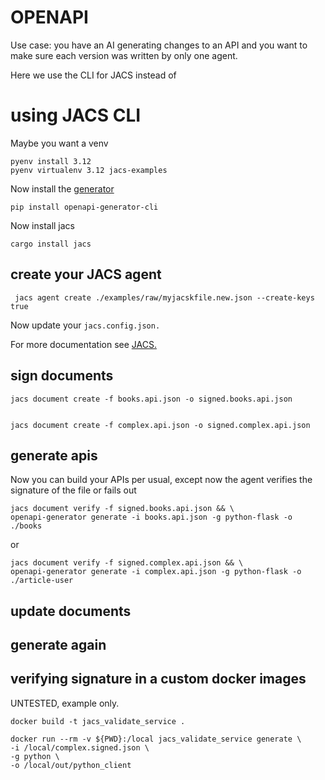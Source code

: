 # OPENAPI

Use case: you have an AI generating changes to an API and you want to make sure each version was written by only one agent.

Here we use the CLI for JACS instead of

# using JACS CLI

Maybe you want a venv

    pyenv install 3.12
    pyenv virtualenv 3.12 jacs-examples

Now install the [generator](https://github.com/OpenAPITools/openapi-generator-cli)

    pip install openapi-generator-cli

Now install jacs

    cargo install jacs


## create your JACS agent

     jacs agent create ./examples/raw/myjacskfile.new.json --create-keys true

Now update your `jacs.config.json.`

For more documentation see [JACS.](https://github.com/HumanAssisted/JACS)

## sign documents

    jacs document create -f books.api.json -o signed.books.api.json


    jacs document create -f complex.api.json -o signed.complex.api.json


## generate apis

Now you can build your APIs per usual, except now the agent verifies the signature of the file or fails out


    jacs document verify -f signed.books.api.json && \
    openapi-generator generate -i books.api.json -g python-flask -o ./books

or

    jacs document verify -f signed.complex.api.json && \
    openapi-generator generate -i complex.api.json -g python-flask -o ./article-user

## update documents


## generate again



## verifying signature in a custom docker images

UNTESTED, example only.

    docker build -t jacs_validate_service .

    docker run --rm -v ${PWD}:/local jacs_validate_service generate \
    -i /local/complex.signed.json \
    -g python \
    -o /local/out/python_client




